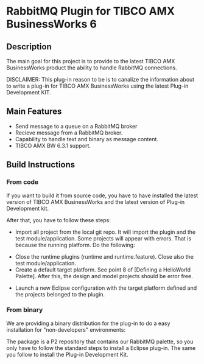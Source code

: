 # RabbitMQ Plugin for TIBCO AMX BusinessWorks 6

## Description
The main goal for this project is to provide to the latest TIBCO AMX BusinessWorks product the ability to handle RabbitMQ connections.

DISCLAIMER: This plug-in reason to be is to canalize the information about to write a plug-in for TIBCO AMX BusinessWorks using the latest Plug-in Development KIT.

## Main Features

- Send message to a queue on a RabbitMQ broker
- Recieve message from a RabbitMQ broker.
- Capability to handle text and binary as message content.
- TIBCO AMX BW 6.3.1 support.


## Build Instructions

### From code

If you want to build it from source code, you have to have installed the latest version of TIBCO AMX BusinessWorks and the latest version of Plug-in Development kit.

After that, you have to follow these steps:

 - Import all project from the local git repo. It will import the plugin and the test module/application. Some projects will appear with errors. That is because the running platform. Do the following:
  * Close the runtime plugins (runtime and runtime.feature). Close also the test module/application.
  * Create a default target platform. See point 8 of [Defining a HelloWorld Palette].
 After this, the design and model projects should be error free.
 - Launch a new Eclipse configuration with the target platform defined and the projects belonged to the plugin.

### From binary

We are providing a binary distribution for the plug-in to do a easy installation for "non-developers" environments:

The package is a P2 repository that contains our RabbitMQ palette, so you only have to follow the standard steps to install a Eclipse plug-in. The same you follow to install the Plug-in Development Kit.
